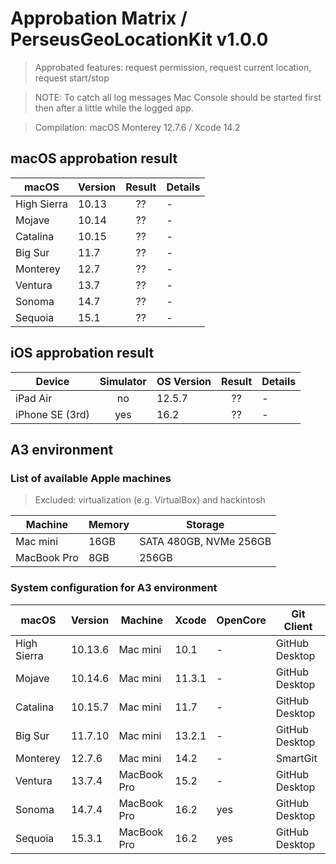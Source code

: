 # Approbation Matrix / PerseusGeoLocationKit v1.0.0

> Approbated features: request permission, request current location, request start/stop <br/>

> NOTE: To catch all log messages Mac Console should be started first then after a little while the logged app.

> Compilation: macOS Monterey 12.7.6 / Xcode 14.2

## macOS approbation result

| macOS       | Version | Result  | Details |
| ----------- | ------- | :-----: | ------- |
| High Sierra | 10.13   | ??      | - |
| Mojave      | 10.14   | ??      | - |
| Catalina    | 10.15   | ??      | - |
| Big Sur     | 11.7    | ??      | - |
| Monterey    | 12.7    | ??      | - |
| Ventura     | 13.7    | ??      | - |
| Sonoma      | 14.7    | ??      | - |
| Sequoia     | 15.1    | ??      | - |

## iOS approbation result

| Device          | Simulator | OS Version | Result  | Details |
| --------------- | :-------: | ---------- | :-----: | ------- |
| iPad Air        | no        | 12.5.7     | ??      | - |
| iPhone SE (3rd) | yes       | 16.2       | ??      | - |

## A3 environment

### List of available Apple machines

> Excluded: virtualization (e.g. VirtualBox) and hackintosh

| Machine     | Memory | Storage                |
| ----------- | ------ | ---------------------- |
| Mac mini    | 16GB   | SATA 480GB, NVMe 256GB |
| MacBook Pro | 8GB    | 256GB                  |

### System configuration for A3 environment

| macOS       | Version | Machine     | Xcode  | OpenCore | Git Client     |
| ----------- | ------- | ----------- | ------ | -------- | -------------- |
| High Sierra | 10.13.6 | Mac mini    | 10.1   | -        | GitHub Desktop |
| Mojave      | 10.14.6 | Mac mini    | 11.3.1 | -        | GitHub Desktop |
| Catalina    | 10.15.7 | Mac mini    | 11.7   | -        | GitHub Desktop |
| Big Sur     | 11.7.10 | Mac mini    | 13.2.1 | -        | GitHub Desktop |
| Monterey    | 12.7.6  | Mac mini    | 14.2   | -        | SmartGit       |
| Ventura     | 13.7.4  | MacBook Pro | 15.2   | -        | GitHub Desktop |
| Sonoma      | 14.7.4  | MacBook Pro | 16.2   | yes      | GitHub Desktop |
| Sequoia     | 15.3.1  | MacBook Pro | 16.2   | yes      | GitHub Desktop |
